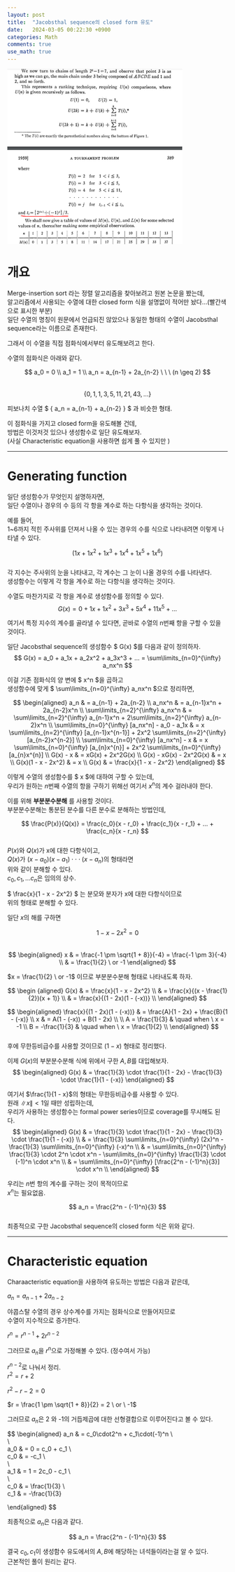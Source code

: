 ```yaml
---
layout: post
title:  "Jacobsthal sequence의 closed form 유도"
date:   2024-03-05 00:22:30 +0900
categories: Math
comments: true
use_math: true
---
```

<img src="/assets/images/20240305.png" width="400" height="400">   

# 개요
Merge-insertion sort 라는 정렬 알고리즘을 찾아보려고 원본 논문을 봤는데,  
알고리즘에서 사용되는 수열에 대한 closed form 식을 설명없이 적어만 놨다...(빨간색으로 표시한 부분)  
일단 수열의 명칭이 원문에서 언급되진 않았으나 동일한 형태의 수열이 Jacobsthal sequence라는 이름으로 존재한다.  

그래서 이 수열을 직접 점화식에서부터 유도해보려고 한다.   

수열의 점화식은 아래와 같다.  

$$ a_0 = 0 \\  
a_1 = 1 \\  
a_n = a_{n-1} + 2a_{n-2} \ \ \  (n \geq 2)
$$  
$$ \{ 0, 1, 1, 3, 5, 11, 21, 43, ... \} $$  

피보나치 수열 $ \{ a_n = a_{n-1} + a_{n-2} \} $ 과 비슷한 형태.  

이 점화식을 가지고 closed form을 유도해볼 건데,  
방법은 이것저것 있으나 생성함수로 일단 유도해보자.  
(사실 Characteristic equation을 사용하면 쉽게 풀 수 있지만 )

***
# Generating function  
일단 생성함수가 무엇인지 설명하자면,  
일단 수열이나 경우의 수 등의 각 항을 계수로 하는 다항식을 생각하는 것이다.  

예를 들어,  
1~6까지 적힌 주사위를 던져서 나올 수 있는 경우의 수를 식으로 나타내려면 이렇게 나타낼 수 있다.  

$$ (1x + 1x^2 + 1x^3 + 1x^4 + 1x^5 + 1x^6) $$  
각 지수는 주사위의 눈을 나타내고, 각 계수는 그 눈이 나올 경우의 수를 나타낸다.  
생성함수는 이렇게 각 항을 계수로 하는 다항식을 생각하는 것이다.  

수열도 마찬가지로 각 항을 계수로 생성함수를 정의할 수 있다.  
$$ G(x) = 0 + 1x + 1x^2 + 3x^3 + 5x^4 + 11x^5 + ... $$  

여기서 특정 지수의 계수를 골라낼 수 있다면, 곧바로 수열의 n번째 항을 구할 수 있을 것이다.  


일단 Jacobsthal sequence의 생성함수 $ G(x) $를 다음과 같이 정의하자.  
$$ G(x) = a_0 + a_1x + a_2x^2 + a_3x^3 + ... = \sum\limits_{n=0}^{\infty} a_nx^n $$  

이걸 기존 점화식의 양 변에 $ x^n $을 곱하고  
생성함수에 맞게 $ \sum\limits_{n=0}^{\infty} a_nx^n $으로 정리하면,  

$$
\begin{aligned}
a_n & = a_{n-1} + 2a_{n-2} \\  
a_nx^n & = a_{n-1}x^n + 2a_{n-2}x^n \\  
\sum\limits_{n=2}^{\infty} a_nx^n & = \sum\limits_{n=2}^{\infty} a_{n-1}x^n + 2\sum\limits_{n=2}^{\infty} a_{n-2}x^n \\  
\sum\limits_{n=0}^{\infty} [a_nx^n] - a_0 - a_1x & = x \sum\limits_{n=2}^{\infty} [a_{n-1}x^{n-1}] + 2x^2 \sum\limits_{n=2}^{\infty} [a_{n-2}x^{n-2}] \\  
\sum\limits_{n=0}^{\infty} [a_nx^n] - x & = x \sum\limits_{n=0}^{\infty} [a_{n}x^{n}] + 2x^2 \sum\limits_{n=0}^{\infty} [a_{n}x^{n}] \\  
G(x) - x & = xG(x) + 2x^2G(x) \\  
G(x) - xG(x) - 2x^2G(x) & = x \\  
G(x)(1 - x - 2x^2) & = x \\  
G(x) & = \frac{x}{1 - x - 2x^2}  
\end{aligned}
$$  

이렇게 수열의 생성함수를 $ x $에 대하여 구할 수 있는데,  
우리가 원하는 $n$번째 수열의 항을 구하기 위해선 여기서 $x^n$의 계수 걸러내야 한다.  

이를 위해 **부분분수분해** 를 사용할 것이다.  
부분분수분해는 통분된 분수를 다른 분수로 분해하는 방법인데,  

$$ \frac{P(x)}{Q(x)} = \frac{c_0}{x - r_0} + \frac{c_1}{x - r_1} + ... + \frac{c_n}{x - r_n} $$  
$P(x)$와 $Q(x)$가 x에 대한 다항식이고,  
$Q(x)$가 $(x - a_0)(x - a_1) \cdot\cdot\cdot (x - a_n)$의 형태라면  
위와 같이 분해할 수 있다.  
$c_0, c_1, ... c_n$은 임의의 상수.  

$ \frac{x}{1 - x - 2x^2} $ 는 분모와 분자가 x에 대한 다항식이므로  
위의 형태로 분해할 수 있다.  

일단 $x$의 해를 구하면  

$$ 1 - x - 2x^2 = 0 $$  
$$ 
\begin{aligned}  
x & = \frac{-1 \pm \sqrt{1 + 8}}{-4} = \frac{-1 \pm 3}{-4} \\  
& = \frac{1}{2} \ or -1
\end{aligned}  
$$  

$x = \frac{1}{2} \ or -1$ 이므로 부분분수분해 형태로 나타내도록 하자.  

$$
\begin {aligned}
G(x) & = \frac{x}{1 - x - 2x^2} \\  
& = \frac{x}{(x - \frac{1}{2})(x + 1)} \\  
& = \frac{x}{(1 - 2x)(1 - (-x))} \\  
\end{aligned}
$$  

$$
\begin{aligned}
\frac{x}{(1 - 2x)(1 - (-x))} & = \frac{A}{1 - 2x} + \frac{B}{1 - (-x)} \\  
x & = A(1 - (-x)) + B(1 - 2x) \\  
\\  
A  = \frac{1}{3} & \quad when \ x = -1 \\  
B = -\frac{1}{3} & \quad when \ x = \frac{1}{2} \\   
\end{aligned}
$$  
후에 무한등비급수를 사용할 것이므로 $(1 - x)$ 형태로 정리했다.  

이제 $G(x)$의 부분분수분해 식에 위에서 구한 $A, B$를 대입해보자.  
$$
\begin{aligned}
G(x) & = \frac{1}{3} \cdot \frac{1}{1 - 2x} - \frac{1}{3} \cdot \frac{1}{1 - (-x)}
\end{aligned}
$$  

여기서 $\frac{1}{1 - x}$의 형태는 무한등비급수를 사용할 수 있다.  
원래 ${\|x\|} < 1$일 때만 성립하는데,  
우리가 사용하는 생성함수는 formal power series이므로 coverage를 무시해도 된다.  
$$
\begin{aligned}
G(x) & = \frac{1}{3} \cdot \frac{1}{1 - 2x} - \frac{1}{3} \cdot \frac{1}{1 - (-x)} \\  
& = \frac{1}{3} \sum\limits_{n=0}^{\infty} (2x)^n - \frac{1}{3} \sum\limits_{n=0}^{\infty} (-x)^n \\  
& = \sum\limits_{n=0}^{\infty} \frac{1}{3} \cdot 2^n \cdot x^n - \sum\limits_{n=0}^{\infty} \frac{1}{3} \cdot (-1)^n \cdot x^n \\  
& = \sum\limits_{n=0}^{\infty} [\frac{2^n - (-1)^n}{3}] \cdot x^n \\  
\end{aligned}
$$  

우리는 $n$번 항의 계수를 구하는 것이 목적이므로  
$x^n$는 필요없음.  

$$
a_n = \frac{2^n - (-1)^n}{3}  
$$  
최종적으로 구한 Jacobsthal sequence의 closed form 식은 위와 같다.  

***
# Characteristic equation  
Charaacteristic equation을 사용하여 유도하는 방법은 다음과 같은데,  

$a_n = a_{n-1} + 2a_{n-2}$  

야콥스탈 수열의 경우 상수계수를 가지는 점화식으로 만들어지므로  
수열이 지수적으로 증가한다.  

$r^n = r^{n-1} + 2r^{n-2}$  

그러므로 $a_n$을 $r^n$으로 가정해볼 수 있다. (정수여서 가능)    

$r^{n-2}$로 나눠서 정리.  
$r^2 = r + 2$  

$r^2 - r - 2 = 0$  

$r = \frac{1 \pm \sqrt{1 + 8}}{2} = 2  \ or \ -1$  

그러므로 $a_n$은 2 와 -1의 거듭제곱에 대한 선형결합으로 이루어진다고 볼 수 있다.  

$$
\begin{aligned}
a_n & = c_0\cdot2^n + c_1\cdot(-1)^n \\  
\\  
a_0 & = 0 = c_0 + c_1 \\  
c_0 & = -c_1 \\  
\\  
a_1 & = 1 = 2c_0 - c_1 \\  
\\  
c_0 & = \frac{1}{3} \\  
c_1 & = -\frac{1}{3}  

\end{aligned}
$$  

최종적으로 $a_n$은 다음과 같다.  

$$
a_n = \frac{2^n - (-1)^n}{3}
$$  

결국 $c_0, c_1$이 생성함수 유도에서의 $A, B$에 해당하는 녀석들이라는걸 알 수 있다.  
근본적인 풀이 원리는 같다.  
